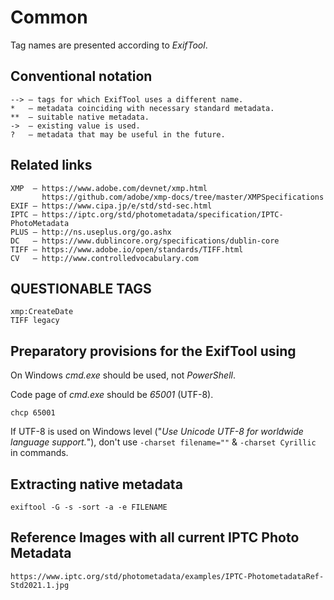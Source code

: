 # Common

Tag names are presented according to *ExifTool*.

## Conventional notation

```
--> — tags for which ExifTool uses a different name.
*   — metadata coinciding with necessary standard metadata.
**  — suitable native metadata.
->  — existing value is used.
?   — metadata that may be useful in the future.
```

## Related links

```
XMP  — https://www.adobe.com/devnet/xmp.html
       https://github.com/adobe/xmp-docs/tree/master/XMPSpecifications
EXIF — https://www.cipa.jp/e/std/std-sec.html
IPTC — https://iptc.org/std/photometadata/specification/IPTC-PhotoMetadata
PLUS — http://ns.useplus.org/go.ashx
DC   — https://www.dublincore.org/specifications/dublin-core
TIFF — https://www.adobe.io/open/standards/TIFF.html
CV   — http://www.controlledvocabulary.com
```

## QUESTIONABLE TAGS

```
xmp:CreateDate
TIFF legacy
```

## Preparatory provisions for the ExifTool using

On Windows *cmd.exe* should be used, not *PowerShell*.

Code page of *cmd.exe* should be *65001* (UTF-8).
```
chcp 65001
```

If UTF-8 is used on Windows level ("*Use Unicode UTF-8 for worldwide language support.*"), don't use `-charset filename=""` & `-charset Cyrillic` in commands.

## Extracting native metadata

```
exiftool -G -s -sort -a -e FILENAME
```

## Reference Images with all current IPTC Photo Metadata

```
https://www.iptc.org/std/photometadata/examples/IPTC-PhotometadataRef-Std2021.1.jpg
```
